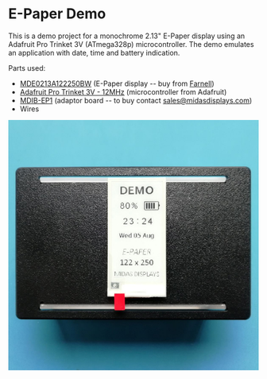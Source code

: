 # E-Paper Demo
This is a demo project for a monochrome 2.13" E-Paper display using an Adafruit Pro Trinket 3V (ATmega328p) microcontroller.
The demo emulates an application with date, time and battery indication.

Parts used:
- [MDE0213A122250BW][0]      (E-Paper display  --  buy from [Farnell][1]) 
- [Adafruit Pro Trinket 3V - 12MHz][2]     (microcontroller from Adafruit)
- [MDIB-EP1](https://www.midasdisplays.com/product-explorer/accessories/e-paper-driver-solutions/mdib-ep1)     (adaptor board -- to buy contact <sales@midasdisplays.com>)
- Wires

![The completed Demo.](Photos/top_view.jpg "E-Paper Demo")

[0]: <https://www.farnell.com/datasheets/2822932.pdf>
[1]: <https://uk.farnell.com/midas/mde0213a122250bw/e-paper-display-122-x-250-pixels/dp/3154926> "MDE0213A122250BW from Midas Displays"
[2]: <https://www.adafruit.com/product/2010> "Adafruit Pro Trinket 3V - 12MHz"
